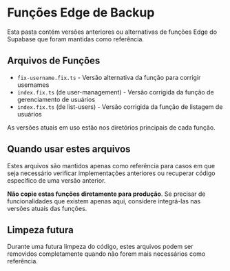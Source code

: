 # Funções Edge de Backup

Esta pasta contém versões anteriores ou alternativas de funções Edge do Supabase que foram mantidas como referência.

## Arquivos de Funções

- `fix-username.fix.ts` - Versão alternativa da função para corrigir usernames
- `index.fix.ts` (de user-management) - Versão corrigida da função de gerenciamento de usuários
- `index.fix.ts` (de list-users) - Versão corrigida da função de listagem de usuários

As versões atuais em uso estão nos diretórios principais de cada função.

## Quando usar estes arquivos

Estes arquivos são mantidos apenas como referência para casos em que seja necessário verificar implementações anteriores
ou recuperar código específico de uma versão anterior.

**Não copie estas funções diretamente para produção**. Se precisar de funcionalidades que existem apenas aqui, considere integrá-las
nas versões atuais das funções.

## Limpeza futura

Durante uma futura limpeza do código, estes arquivos podem ser removidos completamente quando não forem mais necessários
como referência.
